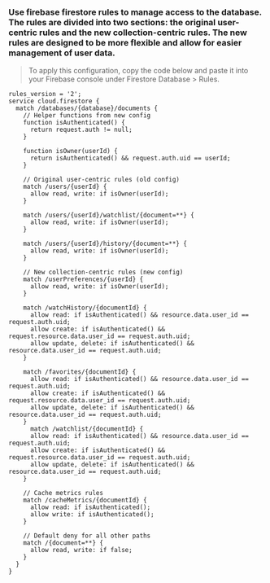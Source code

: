### Use firebase firestore rules to manage access to the database. The rules are divided into two sections: the original user-centric rules and the new collection-centric rules. The new rules are designed to be more flexible and allow for easier management of user data.

> To apply this configuration, copy the code below and paste it into your Firebase console under Firestore Database > Rules.



```
rules_version = '2';
service cloud.firestore {
  match /databases/{database}/documents {
    // Helper functions from new config
    function isAuthenticated() {
      return request.auth != null;
    }
    
    function isOwner(userId) {
      return isAuthenticated() && request.auth.uid == userId;
    }

    // Original user-centric rules (old config)
    match /users/{userId} {
      allow read, write: if isOwner(userId);
    }
    
    match /users/{userId}/watchlist/{document=**} {
      allow read, write: if isOwner(userId);
    }
    
    match /users/{userId}/history/{document=**} {
      allow read, write: if isOwner(userId);
    }

    // New collection-centric rules (new config)
    match /userPreferences/{userId} {
      allow read, write: if isOwner(userId);
    }
    
    match /watchHistory/{documentId} {
      allow read: if isAuthenticated() && resource.data.user_id == request.auth.uid;
      allow create: if isAuthenticated() && request.resource.data.user_id == request.auth.uid;
      allow update, delete: if isAuthenticated() && resource.data.user_id == request.auth.uid;
    }
    
    match /favorites/{documentId} {
      allow read: if isAuthenticated() && resource.data.user_id == request.auth.uid;
      allow create: if isAuthenticated() && request.resource.data.user_id == request.auth.uid;
      allow update, delete: if isAuthenticated() && resource.data.user_id == request.auth.uid;
    }
      match /watchlist/{documentId} {
      allow read: if isAuthenticated() && resource.data.user_id == request.auth.uid;
      allow create: if isAuthenticated() && request.resource.data.user_id == request.auth.uid;
      allow update, delete: if isAuthenticated() && resource.data.user_id == request.auth.uid;
    }

    // Cache metrics rules
    match /cacheMetrics/{documentId} {
      allow read: if isAuthenticated();
      allow write: if isAuthenticated();
    }

    // Default deny for all other paths
    match /{document=**} {
      allow read, write: if false;
    }
  }
}
```